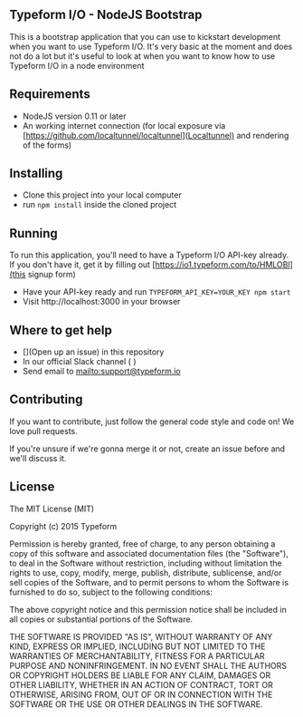 ## Typeform I/O - NodeJS Bootstrap

This is a bootstrap application that you can use to kickstart development when
you want to use Typeform I/O. It's very basic at the moment and does not do
a lot but it's useful to look at when you want to know how to use Typeform I/O
in a node environment

## Requirements

* NodeJS version 0.11 or later
* An working internet connection (for local exposure via [https://github.com/localtunnel/localtunnel](Localtunnel) and rendering of the forms)

## Installing

* Clone this project into your local computer
* run `npm install` inside the cloned project

## Running

To run this application, you'll need to have a Typeform I/O API-key already. If
you don't have it, get it by filling out [https://io1.typeform.com/to/HMLOBl](this signup form) 

* Have your API-key ready and run `TYPEFORM_API_KEY=YOUR_KEY npm start`
* Visit http://localhost:3000 in your browser

## Where to get help

* [](Open up an issue) in this repository
* In our official Slack channel ( [](Signup) )
* Send email to [mailto:support@typeform.io](support@typeform.io)

## Contributing

If you want to contribute, just follow the general code style and code on! We
love pull requests.

If you're unsure if we're gonna merge it or not, create an issue before and we'll
discuss it.

## License
The MIT License (MIT)

Copyright (c) 2015 Typeform

Permission is hereby granted, free of charge, to any person obtaining a copy
of this software and associated documentation files (the "Software"), to deal
in the Software without restriction, including without limitation the rights
to use, copy, modify, merge, publish, distribute, sublicense, and/or sell
copies of the Software, and to permit persons to whom the Software is
furnished to do so, subject to the following conditions:

The above copyright notice and this permission notice shall be included in
all copies or substantial portions of the Software.

THE SOFTWARE IS PROVIDED "AS IS", WITHOUT WARRANTY OF ANY KIND, EXPRESS OR
IMPLIED, INCLUDING BUT NOT LIMITED TO THE WARRANTIES OF MERCHANTABILITY,
FITNESS FOR A PARTICULAR PURPOSE AND NONINFRINGEMENT. IN NO EVENT SHALL THE
AUTHORS OR COPYRIGHT HOLDERS BE LIABLE FOR ANY CLAIM, DAMAGES OR OTHER
LIABILITY, WHETHER IN AN ACTION OF CONTRACT, TORT OR OTHERWISE, ARISING FROM,
OUT OF OR IN CONNECTION WITH THE SOFTWARE OR THE USE OR OTHER DEALINGS IN
THE SOFTWARE.
